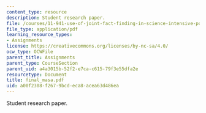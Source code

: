 ```yaml
---
content_type: resource
description: Student research paper.
file: /courses/11-941-use-of-joint-fact-finding-in-science-intensive-policy-disputes-part-i-fall-2003/a00f2308f2679bcdeca8acea63d486ea_final_masa.pdf
file_type: application/pdf
learning_resource_types:
- Assignments
license: https://creativecommons.org/licenses/by-nc-sa/4.0/
ocw_type: OCWFile
parent_title: Assignments
parent_type: CourseSection
parent_uid: a4a3015b-52f2-e7ca-c615-79f3e55dfa2e
resourcetype: Document
title: final_masa.pdf
uid: a00f2308-f267-9bcd-eca8-acea63d486ea
---
```

Student research paper.